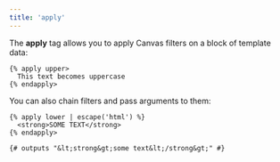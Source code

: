 ```yaml
---
title: 'apply'
---
```


The **apply** tag allows you to apply Canvas filters on a block of template data:

```canvas
{% apply upper>
  This text becomes uppercase
{% endapply>
```

You can also chain filters and pass arguments to them:

```canvas
{% apply lower | escape('html') %}
  <strong>SOME TEXT</strong>
{% endapply>

{# outputs "&lt;strong&gt;some text&lt;/strong&gt;" #}
```

